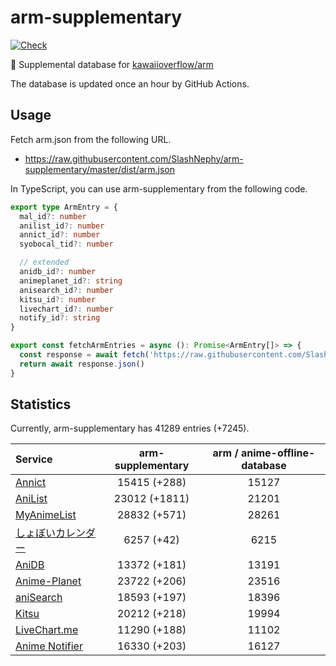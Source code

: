 # arm-supplementary

[![Check](https://github.com/SlashNephy/arm-supplementary/actions/workflows/check-node.yml/badge.svg)](https://github.com/SlashNephy/arm-supplementary/actions/workflows/check-node.yml)

💊 Supplemental database for [kawaiioverflow/arm](https://github.com/kawaiioverflow/arm)

The database is updated once an hour by GitHub Actions.

## Usage

Fetch arm.json from the following URL.

- https://raw.githubusercontent.com/SlashNephy/arm-supplementary/master/dist/arm.json

In TypeScript, you can use arm-supplementary from the following code.

```TypeScript
export type ArmEntry = {
  mal_id?: number
  anilist_id?: number
  annict_id?: number
  syobocal_tid?: number

  // extended
  anidb_id?: number
  animeplanet_id?: string
  anisearch_id?: number
  kitsu_id?: number
  livechart_id?: number
  notify_id?: string
}

export const fetchArmEntries = async (): Promise<ArmEntry[]> => {
  const response = await fetch('https://raw.githubusercontent.com/SlashNephy/arm-supplementary/master/dist/arm.json')
  return await response.json()
}
```

## Statistics

Currently, arm-supplementary has 41289 entries (+7245).

| Service                                     | arm-supplementary | arm / anime-offline-database |
| :------------------------------------------ | :---------------: | :--------------------------: |
| [Annict](https://annict.com)                |   15415 (+288)    |            15127             |
| [AniList](https://anilist.co)               |   23012 (+1811)   |            21201             |
| [MyAnimeList](https://myanimelist.net)      |   28832 (+571)    |            28261             |
| [しょぼいカレンダー](https://cal.syoboi.jp) |    6257 (+42)     |             6215             |
| [AniDB](https://anidb.net)                  |   13372 (+181)    |            13191             |
| [Anime-Planet](https://anime-planet.com)    |   23722 (+206)    |            23516             |
| [aniSearch](https://anisearch.com)          |   18593 (+197)    |            18396             |
| [Kitsu](https://kitsu.io)                   |   20212 (+218)    |            19994             |
| [LiveChart.me](https://livechart.me)        |   11290 (+188)    |            11102             |
| [Anime Notifier](https://notify.moe)        |   16330 (+203)    |            16127             |
